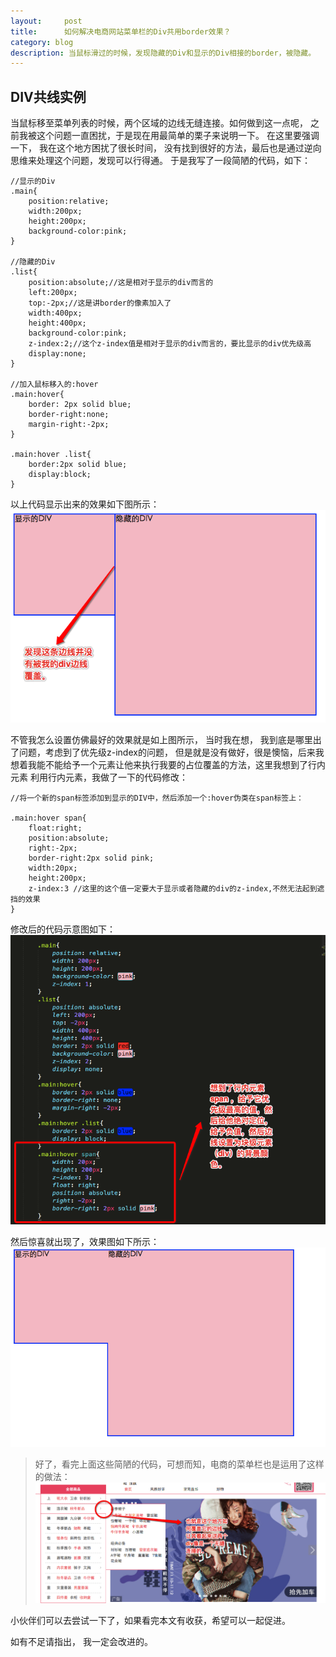 ```yaml
---
layout:     post
title:      如何解决电商网站菜单栏的Div共用border效果？
category: blog
description: 当鼠标滑过的时候，发现隐藏的Div和显示的Div相接的border，被隐藏。
---
```


## DIV共线实例

当鼠标移至菜单列表的时候，两个区域的边线无缝连接。如何做到这一点呢， 之前我被这个问题一直困扰，于是现在用最简单的栗子来说明一下。
在这里要强调一下， 我在这个地方困扰了很长时间， 没有找到很好的方法，最后也是通过逆向思维来处理这个问题，发现可以行得通。
于是我写了一段简陋的代码，如下：

	//显示的Div
	.main{
		position:relative;
		width:200px;
		height:200px;
		background-color:pink;
	}

	//隐藏的Div
	.list{
		position:absolute;//这是相对于显示的div而言的
		left:200px;
		top:-2px;//这是讲border的像素加入了
		width:400px;
		height:400px;
		background-color:pink;
		z-index:2;//这个z-index值是相对于显示的div而言的，要比显示的div优先级高
		display:none;
	}

	//加入鼠标移入的:hover
	.main:hover{
		border: 2px solid blue;
		border-right:none;
		margin-right:-2px;
	}

	.main:hover .list{
		border:2px solid blue;
		display:block;
	}

以上代码显示出来的效果如下图所示：
![效果图](/images/vvimg/共用2.png "Title")

不管我怎么设置仿佛最好的效果就是如上图所示， 当时我在想， 我到底是哪里出了问题，考虑到了优先级z-index的问题，
但是就是没有做好，很是懊恼，后来我想着我能不能给予一个元素让他来执行我要的占位覆盖的方法，这里我想到了行内元素<span>
利用行内元素，我做了一下的代码修改：
		
	//将一个新的span标签添加到显示的DIV中，然后添加一个:hover伪类在span标签上：

	.main:hover span{
		float:right;
		position:absolute;
		right:-2px;
		border-right:2px solid pink;
		width:20px;
		height:200px;
		z-index:3 //这里的这个值一定要大于显示或者隐藏的div的z-index,不然无法起到遮挡的效果
	}
		

修改后的代码示意图如下：
![修改之后代码示意图](/images/vvimg/共线3.png "Title")

然后惊喜就出现了，效果图如下所示：
![修改之后效果图](/images/vvimg/y1.png "Title")


>好了，看完上面这些简陋的代码，可想而知，电商的菜单栏也是运用了这样的做法：
![效果图](/images/vvimg/共用1.png "Title")

小伙伴们可以去尝试一下了，如果看完本文有收获，希望可以一起促进。


如有不足请指出， 我一定会改进的。











